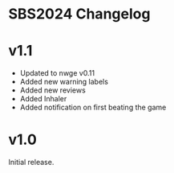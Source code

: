 # SBS2024 Changelog

# v1.1

* Updated to nwge v0.11
* Added new warning labels
* Added new reviews
* Added Inhaler
* Added notification on first beating the game

# v1.0

Initial release.
